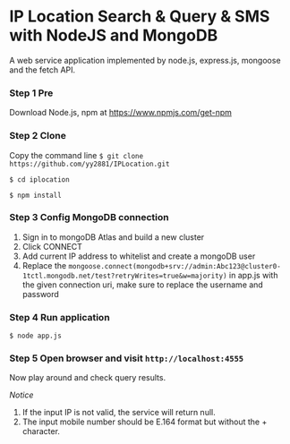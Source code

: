 # IP Location Search & Query & SMS with NodeJS and MongoDB
A web service application implemented by node.js, express.js, mongoose and the fetch API.

### Step 1 Pre
Download Node.js, npm at https://www.npmjs.com/get-npm

### Step 2 Clone
Copy the command line
`$ git clone https://github.com/yy2881/IPLocation.git`

`$ cd iplocation`

`$ npm install`

### Step 3 Config MongoDB connection

1. Sign in to mongoDB Atlas and build a new cluster
2. Click CONNECT
3. Add current IP address to whitelist and create a mongoDB user
4. Replace the `mongoose.connect(mongodb+srv://admin:Abc123@cluster0-1tctl.mongodb.net/test?retryWrites=true&w=majority)` in app.js with the given connection uri, make sure to replace the username and password

### Step 4 Run application

`$ node app.js`

### Step 5 Open browser and visit `http://localhost:4555`
Now play around and check query results.

*Notice*
1. If the input IP is not valid, the service will return null.
2. The input mobile number should be E.164 format but without the + character.
